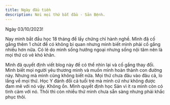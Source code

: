 ```yaml
---
title: Ngày đầu tiền
description: Nơi mọi thứ bắt đầu - Sản Bệnh.
---
```


Ngày 03/10/2023!

Nay mình bắt đầu học 18 tháng để lấy chứng chỉ hành nghề. Mình đã cố gắng thêm 1 chút để có không bi quan nhưng mình biết mình phải cố gắng nhiều hơn nữa. Có lẽ do mình sống hướng ngoại nhưng sống nội tâm nên là mọi thứ có vẻ khó khăn.

Mình đã quyết định viết blog này để có thể nhìn lại và cố gắng thay đổi. Mình biết mọi người yêu thương mình và muốn mình hoàn thành con đường này. Nhưng mà mình cũng không biết nữa. Mọi thứ chưa đâu vào đâu cả, lo lắng về mọi thứ. Học Y đánh đổi cả tuổi trẻ mà mình cứ như không được đam mê với nó vậy. Không ổn. Mình quyết định học Sản vì ít ra mình còn có tình cảm với nó. Thôi thì còn nhiều thứ mình chưa sẵn sàng nhưng phải khắc phục thôi.
